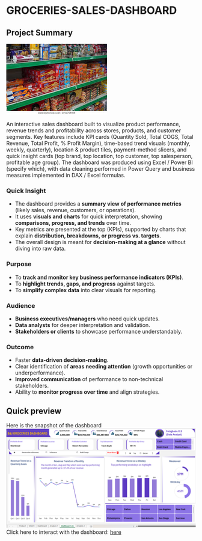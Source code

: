 # GROCERIES-SALES-DASHBOARD
## Project Summary
![](BsB.jpg)

An interactive sales dashboard built to visualize product performance, revenue trends and profitability across stores, products, and customer segments. Key features include KPI cards (Quantity Sold, Total COGS, Total Revenue, Total Profit, % Profit Margin), time-based trend visuals (monthly, weekly, quarterly), location & product tiles, payment-method slicers, and quick insight cards (top brand, top location, top customer, top salesperson, profitable age group). The dashboard was produced using Excel / Power BI (specify which), with data cleaning performed in Power Query and business measures implemented in DAX / Excel formulas.
### Quick Insight
- The dashboard provides a **summary view of performance metrics** (likely sales, revenue, customers, or operations).
- It uses **visuals and charts** for quick interpretation, showing **comparisons, progress, and trends** over time.
- Key metrics are presented at the top (KPIs), supported by charts that explain **distribution, breakdowns, or progress vs. targets**.
- The overall design is meant for **decision-making at a glance** without diving into raw data.
###  Purpose
- To **track and monitor key business performance indicators (KPIs)**.
- To **highlight trends, gaps, and progress** against targets.
- To **simplify complex data** into clear visuals for reporting.
### Audience
- **Business executives/managers** who need quick updates.
- **Data analysts** for deeper interpretation and validation.
- **Stakeholders or clients** to showcase performance understandably.
### Outcome
- Faster **data-driven decision-making**.
- Clear identification of **areas needing attention** (growth opportunities or underperformance).
- **Improved communication** of performance to non-technical stakeholders.
- Ability to **monitor progress over time** and align strategies.
## Quick preview
Here is the snapshot of the dashboard
![](Dashboard2.png)
Click here to interact with the dashboard: [here](B&J_Biscuit_Dashboard2.xlsm)

